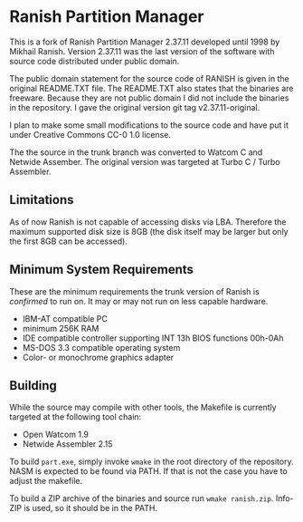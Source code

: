 # Ranish Partition Manager
This is a fork of Ranish Partition Manager 2.37.11 developed until 1998
by Mikhail Ranish. Version 2.37.11 was the last version of the software with
source code distributed under public domain.

The public domain statement for the source code of RANISH is given in the
original README.TXT file. The README.TXT also states that the binaries are
freeware. Because they are not public domain I did not include the binaries
in the repository. I gave the original version git tag v2.37.11-original.

I plan to make some small modifications to the source code and have put it
under Creative Commons CC-0 1.0 license.

The the source in the trunk branch was converted to Watcom C and Netwide
Assember. The original version was targeted at Turbo C / Turbo Assembler.


## Limitations
As of now Ranish is not capable of accessing disks via LBA. Therefore the
maximum supported disk size is 8GB (the disk itself may be larger but only the
first 8GB can be accessed).

## Minimum System Requirements
These are the minimum requirements the trunk version of Ranish is _confirmed_
to run on. It may or may not run on less capable hardware.

 * IBM-AT compatible PC
 * minimum 256K RAM
 * IDE compatible controller supporting INT 13h BIOS functions 00h-0Ah
 * MS-DOS 3.3 compatible operating system
 * Color- or monochrome graphics adapter

## Building
While the source may compile with other tools, the Makefile is currently
targeted at the following tool chain:

 * Open Watcom 1.9
 * Netwide Assembler 2.15

To build `part.exe`, simply invoke `wmake` in the root directory of the
repository. NASM is expected to be found via PATH. If that is not the case
you have to adjust the makefile.

To build a ZIP archive of the binaries and source run `wmake ranish.zip`.
Info-ZIP is used, so it should be in the PATH.
